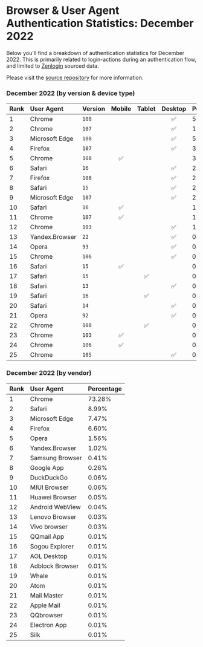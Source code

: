 # Browser & User Agent Authentication Statistics: December 2022

Below you'll find a breakdown of authentication statistics for
December 2022. This is primarily related to login-actions during an
authentication flow, and limited to <a href="https://zenlogin.co"/>Zenlogin</a>
sourced data.

Please visit the
<a href="https://github.com/zenlogin/browser-user-agent-authentication-statistics">source repository</a>
for more information.

### December 2022 (by version & device type)
| Rank | User Agent | Version | Mobile | Tablet | Desktop | Percentage |
| :--- | :--- | :--- | :---: | :---: | :---: | :--- |
| 1 | Chrome | `108` | | | ✅ | 51.99% |
| 2 | Chrome | `107` | | | ✅ | 11.35% |
| 3 | Microsoft Edge | `108` | | | ✅ | 5.18% |
| 4 | Firefox | `107` | | | ✅ | 3.43% |
| 5 | Chrome | `108` | ✅ | | | 3.04% |
| 6 | Safari | `16` | | | ✅ | 2.66% |
| 7 | Firefox | `108` | | | ✅ | 2.66% |
| 8 | Safari | `15` | | | ✅ | 2.18% |
| 9 | Microsoft Edge | `107` | | | ✅ | 2.00% |
| 10 | Safari | `16` | ✅ | | | 1.81% |
| 11 | Chrome | `107` | ✅ | | | 1.34% |
| 12 | Chrome | `103` | | | ✅ | 1.05% |
| 13 | Yandex.Browser | `22` | | | ✅ | 0.98% |
| 14 | Opera | `93` | | | ✅ | 0.88% |
| 15 | Chrome | `106` | | | ✅ | 0.74% |
| 16 | Safari | `15` | ✅ | | | 0.50% |
| 17 | Safari | `15` | | ✅ | | 0.46% |
| 18 | Safari | `13` | | | ✅ | 0.42% |
| 19 | Safari | `16` | | ✅ | | 0.40% |
| 20 | Safari | `14` | | | ✅ | 0.37% |
| 21 | Opera | `92` | | | ✅ | 0.29% |
| 22 | Chrome | `108` | | ✅ | | 0.28% |
| 23 | Chrome | `103` | ✅ | | | 0.28% |
| 24 | Chrome | `106` | ✅ | | | 0.27% |
| 25 | Chrome | `105` | | | ✅ | 0.24% |

### December 2022 (by vendor)
| Rank | User Agent | Percentage |
| :--- | :--- | :--- |
| 1 | Chrome | 73.28% |
| 2 | Safari | 8.99% |
| 3 | Microsoft Edge | 7.47% |
| 4 | Firefox | 6.60% |
| 5 | Opera | 1.56% |
| 6 | Yandex.Browser | 1.02% |
| 7 | Samsung Browser | 0.41% |
| 8 | Google App | 0.26% |
| 9 | DuckDuckGo | 0.06% |
| 10 | MIUI Browser | 0.06% |
| 11 | Huawei Browser | 0.05% |
| 12 | Android WebView | 0.04% |
| 13 | Lenovo Browser | 0.03% |
| 14 | Vivo browser | 0.03% |
| 15 | QQmail App | 0.01% |
| 16 | Sogou Explorer | 0.01% |
| 17 | AOL Desktop | 0.01% |
| 18 | Adblock Browser | 0.01% |
| 19 | Whale | 0.01% |
| 20 | Atom | 0.01% |
| 21 | Mail Master | 0.01% |
| 22 | Apple Mail | 0.01% |
| 23 | QQbrowser | 0.01% |
| 24 | Electron App | 0.01% |
| 25 | Silk | 0.01% |
